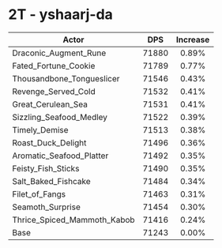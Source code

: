 # 2T - yshaarj-da
| Actor | DPS | Increase |
|---|:---:|:---:|
|Draconic_Augment_Rune|71880|0.89%|
|Fated_Fortune_Cookie|71789|0.77%|
|Thousandbone_Tongueslicer|71546|0.43%|
|Revenge_Served_Cold|71532|0.41%|
|Great_Cerulean_Sea|71531|0.41%|
|Sizzling_Seafood_Medley|71522|0.39%|
|Timely_Demise|71513|0.38%|
|Roast_Duck_Delight|71496|0.36%|
|Aromatic_Seafood_Platter|71492|0.35%|
|Feisty_Fish_Sticks|71490|0.35%|
|Salt_Baked_Fishcake|71484|0.34%|
|Filet_of_Fangs|71463|0.31%|
|Seamoth_Surprise|71454|0.30%|
|Thrice_Spiced_Mammoth_Kabob|71416|0.24%|
|Base|71243|0.00%|
